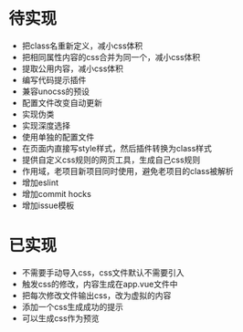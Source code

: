 # 待实现
- 把class名重新定义，减小css体积
- 把相同属性内容的css合并为同一个，减小css体积
- 提取公用内容，减小css体积
- 编写代码提示插件
- 兼容unocss的预设
- 配置文件改变自动更新
- 实现伪类
- 实现深度选择
- 使用单独的配置文件
- 在页面内直接写style样式，然后插件转换为class样式
- 提供自定义css规则的网页工具，生成自己css规则
- 作用域，老项目新项目同时使用，避免老项目的class被解析
- 增加eslint
- 增加commit hocks
- 增加issue模板

# 已实现
- 不需要手动导入css，css文件默认不需要引入 
- 触发css的修改，内容生成在app.vue文件中
- 把每次修改文件输出css，改为虚拟的内容
- 添加一个css生成成功的提示
- 可以生成css作为预览